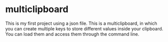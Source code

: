 # multiclipboard
This is my first project using a json file. This is a multiclipboard, in which you can create multiple keys to store different values inside your clipboard. You can load them and access them through the command line.
